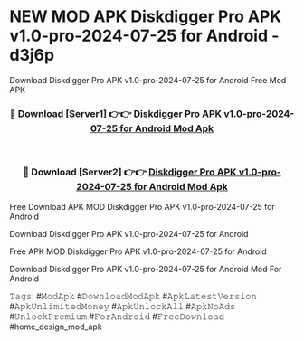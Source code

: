 # NEW MOD APK Diskdigger Pro APK v1.0-pro-2024-07-25 for Android - d3j6p
Download Diskdigger Pro APK v1.0-pro-2024-07-25 for Android Free Mod APK

<div align="center">
<h3>🔴 Download [Server1] 👉👉 <a href="https://apk-comot.site?title=Diskdigger_Pro_APK_v1.0-pro-2024-07-25_for_Android">Diskdigger Pro APK v1.0-pro-2024-07-25 for Android Mod Apk</a></h3><br>

<h3>🔴 Download [Server2] 👉👉 <a href="https://apk-comot.site?title=Diskdigger_Pro_APK_v1.0-pro-2024-07-25_for_Android">Diskdigger Pro APK v1.0-pro-2024-07-25 for Android Mod Apk</a></h3>
</div>


Free Download APK MOD Diskdigger Pro APK v1.0-pro-2024-07-25 for Android

Download Diskdigger Pro APK v1.0-pro-2024-07-25 for Android 

Free APK MOD Diskdigger Pro APK v1.0-pro-2024-07-25 for Android 

Download Diskdigger Pro APK v1.0-pro-2024-07-25 for Android Mod For Android

𝚃𝚊𝚐𝚜: #𝙼𝚘𝚍𝙰𝚙𝚔 #𝙳𝚘𝚠𝚗𝚕𝚘𝚊𝚍𝙼𝚘𝚍𝙰𝚙𝚔 #𝙰𝚙𝚔𝙻𝚊𝚝𝚎𝚜𝚝𝚅𝚎𝚛𝚜𝚒𝚘𝚗 #𝙰𝚙𝚔𝚄𝚗𝚕𝚒𝚖𝚒𝚝𝚎𝚍𝙼𝚘𝚗𝚎𝚢 #𝙰𝚙𝚔𝚄𝚗𝚕𝚘𝚌𝚔𝙰𝚕𝚕 #𝙰𝚙𝚔𝙽𝚘𝙰𝚍𝚜 #𝚄𝚗𝚕𝚘𝚌𝚔𝙿𝚛𝚎𝚖𝚒𝚞𝚖 #𝙵𝚘𝚛𝙰𝚗𝚍𝚛𝚘𝚒𝚍 #𝙵𝚛𝚎𝚎𝙳𝚘𝚠𝚗𝚕𝚘𝚊𝚍 #home_design_mod_apk